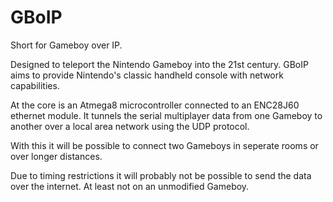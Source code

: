 GBoIP
=====

Short for Gameboy over IP.

Designed to teleport the Nintendo Gameboy into the 21st century. GBoIP aims to provide Nintendo's classic handheld console with network capabilities.


At the core is an Atmega8 microcontroller connected to an ENC28J60 ethernet module.
It tunnels the serial multiplayer data from one Gameboy to another over a local area network using the UDP protocol.

With this it will be possible to connect two Gameboys in seperate rooms or over longer distances.

Due to timing restrictions it will probably not be possible to send the data over the internet. At least not on an unmodified Gameboy.
